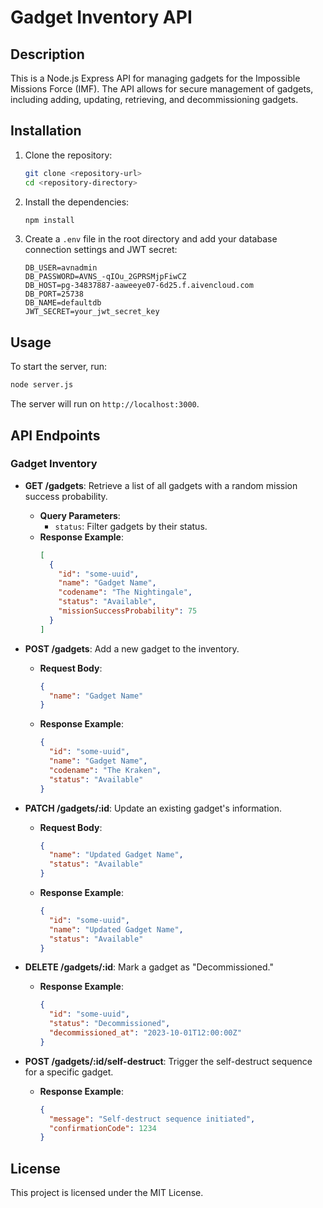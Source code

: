 # Gadget Inventory API

## Description
This is a Node.js Express API for managing gadgets for the Impossible Missions Force (IMF). The API allows for secure management of gadgets, including adding, updating, retrieving, and decommissioning gadgets.

## Installation

1. Clone the repository:
   ```bash
   git clone <repository-url>
   cd <repository-directory>
   ```

2. Install the dependencies:
   ```bash
   npm install
   ```

3. Create a `.env` file in the root directory and add your database connection settings and JWT secret:
   ```plaintext
   DB_USER=avnadmin
   DB_PASSWORD=AVNS_-qIOu_2GPRSMjpFiwCZ
   DB_HOST=pg-34837887-aaweeye07-6d25.f.aivencloud.com
   DB_PORT=25738
   DB_NAME=defaultdb
   JWT_SECRET=your_jwt_secret_key
   ```

## Usage
To start the server, run:
```bash
node server.js
```
The server will run on `http://localhost:3000`.

## API Endpoints

### Gadget Inventory
- **GET /gadgets**: Retrieve a list of all gadgets with a random mission success probability.
  - **Query Parameters**: 
    - `status`: Filter gadgets by their status.
  - **Response Example**:
    ```json
    [
      {
        "id": "some-uuid",
        "name": "Gadget Name",
        "codename": "The Nightingale",
        "status": "Available",
        "missionSuccessProbability": 75
      }
    ]
    ```

- **POST /gadgets**: Add a new gadget to the inventory.
  - **Request Body**: 
    ```json
    {
      "name": "Gadget Name"
    }
    ```
  - **Response Example**:
    ```json
    {
      "id": "some-uuid",
      "name": "Gadget Name",
      "codename": "The Kraken",
      "status": "Available"
    }
    ```

- **PATCH /gadgets/:id**: Update an existing gadget's information.
  - **Request Body**: 
    ```json
    {
      "name": "Updated Gadget Name",
      "status": "Available"
    }
    ```
  - **Response Example**:
    ```json
    {
      "id": "some-uuid",
      "name": "Updated Gadget Name",
      "status": "Available"
    }
    ```

- **DELETE /gadgets/:id**: Mark a gadget as "Decommissioned."
  - **Response Example**:
    ```json
    {
      "id": "some-uuid",
      "status": "Decommissioned",
      "decommissioned_at": "2023-10-01T12:00:00Z"
    }
    ```

- **POST /gadgets/:id/self-destruct**: Trigger the self-destruct sequence for a specific gadget.
  - **Response Example**:
    ```json
    {
      "message": "Self-destruct sequence initiated",
      "confirmationCode": 1234
    }
    ```

## License
This project is licensed under the MIT License.
